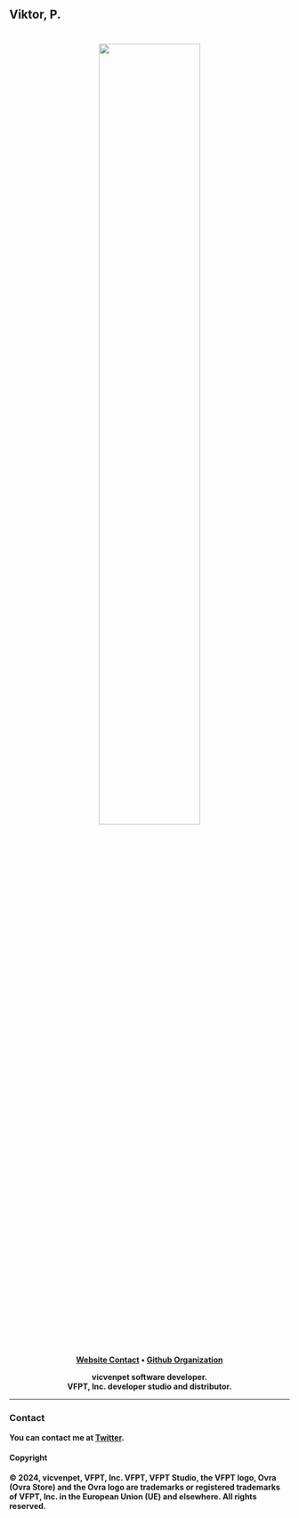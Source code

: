 ## Viktor, P.

<h1 align="center">
    <a href="https://github.com/vicvenpet" target="_blank">
        <img height="60%" width="60%" src=""><br>
    </a>
</h1>

<p align="center">
    <b><a href="http://localhost:3000/">Website Contact</a> • <a href="https://github.com/VFPT">Github Organization</a></b>
</p>

<p align="center">
   <b>vicvenpet software developer.<br>
   <b>VFPT, Inc.</b> developer studio and distributor.
</p>

---

### Contact

You can contact me at <b><a href="https://x.com/vicvenpet">Twitter</a></b>.

#### Copyright

© 2024, vicvenpet, VFPT, Inc. VFPT, VFPT Studio, the VFPT logo, Ovra (Ovra Store) and the Ovra logo are trademarks or registered 
trademarks of VFPT, Inc. in the European Union (UE) and elsewhere. All rights reserved.
